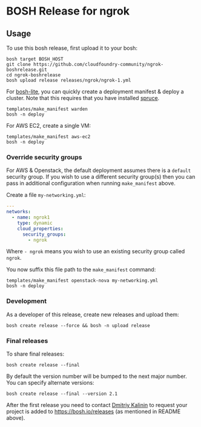 # BOSH Release for ngrok

## Usage

To use this bosh release, first upload it to your bosh:

```
bosh target BOSH_HOST
git clone https://github.com/cloudfoundry-community/ngrok-boshrelease.git
cd ngrok-boshrelease
bosh upload release releases/ngrok/ngrok-1.yml
```

For [bosh-lite](https://github.com/cloudfoundry/bosh-lite), you can quickly create a deployment manifest & deploy a cluster. Note that this requires that you have installed [spruce](https://github.com/geofffranks/spruce).

```
templates/make_manifest warden
bosh -n deploy
```

For AWS EC2, create a single VM:

```
templates/make_manifest aws-ec2
bosh -n deploy
```

### Override security groups

For AWS & Openstack, the default deployment assumes there is a `default` security group. If you wish to use a different security group(s) then you can pass in additional configuration when running `make_manifest` above.

Create a file `my-networking.yml`:

``` yaml
---
networks:
  - name: ngrok1
    type: dynamic
    cloud_properties:
      security_groups:
        - ngrok
```

Where `- ngrok` means you wish to use an existing security group called `ngrok`.

You now suffix this file path to the `make_manifest` command:

```
templates/make_manifest openstack-nova my-networking.yml
bosh -n deploy
```

### Development

As a developer of this release, create new releases and upload them:

```
bosh create release --force && bosh -n upload release
```

### Final releases

To share final releases:

```
bosh create release --final
```

By default the version number will be bumped to the next major number. You can specify alternate versions:


```
bosh create release --final --version 2.1
```

After the first release you need to contact [Dmitriy Kalinin](mailto://dkalinin@pivotal.io) to request your project is added to https://bosh.io/releases (as mentioned in README above).
